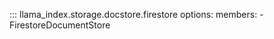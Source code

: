 ::: llama_index.storage.docstore.firestore
    options:
      members:
        - FirestoreDocumentStore
